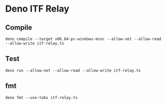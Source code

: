 # Deno ITF Relay

## Compile
```
deno compile --target x86_64-pc-windows-msvc --allow-net --allow-read --allow-write itf-relay.ts
```

## Test

```
deno run --allow-net --allow-read --allow-write itf-relay.ts
```

## fmt

```
deno fmt --use-tabs itf-relay.ts
```